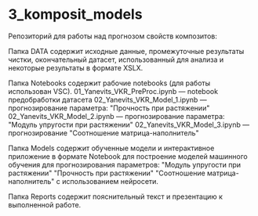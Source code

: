 # 3_komposit_models
Репозиторий для работы над прогнозом свойств композитов:

Папка DATA содержит исходные данные, промежуточные результаты чистки, окончательный датасет, использованный для анализа и некоторые результаты в формате XSLX.
 
Папка Notebooks содержит рабочие notebooks (для работы использован VSC).
01_Yanevits_VKR_PreProc.ipynb — notebook предобработки датасета
02_Yanevits_VKR_Model_1.ipynb — прогнозирование параметра: "Прочность при растяжении"
02_Yanevits_VKR_Model_2.ipynb — прогнозирование параметра: "Модуль упругости при растяжении"
02_Yanevits_VKR_Model_3.ipynb — прогнозирование "Соотношение матрица-наполнитель"
 
Папка Models содержит обученные модели и интерактивное приложение в формате Notebook для построение моделей машинного обучения для прогнозирования параметров:
"Модуль упругости при растяжении"
"Прочность при растяжении"
"Соотношение матрица-наполнитель" с использованием нейросети.

Папка Reports содержит пояснительный текст и презентацию к выполненной работе.
